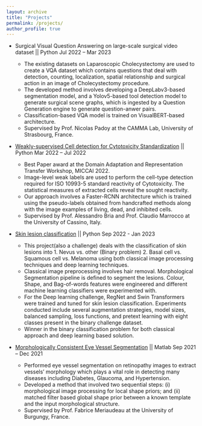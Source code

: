 ```yaml
---
layout: archive
title: "Projects"
permalink: /projects/
author_profile: true
---
```


* Surgical Visual Question Answering on large-scale surgical video dataset || Python Jul 2022 – Mar 2023
  * The existing datasets on Laparoscopic Cholecystectomy are used to create a VQA dataset which contains
questions that deal with detection, counting, localization, spatial relationship and surgical action in an image of
Cholecystectomy procedure.
  * The developed method involves developing a DeepLabv3-based segmentation model, and a Yolov5-based tool
detection model to generate surgical scene graphs, which is ingested by a Question Generation engine to generate
question-anwer pairs.
  * Classification-based VQA model is trained on VisualBERT-based architecture.
  * Supervised by Prof. Nicolas Padoy at the CAMMA Lab, University of Strasbourg, France.

* [Weakly-supervised Cell detection for Cytotoxicity Standardization](https://github.com/manasikattel/SISSI) || Python Mar 2022 – Jul 2022
  * Best Paper award at the Domain Adaptation and Representation Transfer Workshop, MICCAI 2022.
  * Image-level weak labels are used to perform the cell-type detection required for ISO 10993-5 standard reactivity of
Cytotoxicity. The statistical measures of extracted cells reveal the sought reactivity.
  * Our approach involves a Faster-RCNN architecture which is trained using the pseudo-labels obtained from
handcrafted methods along with the image examples of living, dead, and inhibited cells.
  * Supervised by Prof. Alessandro Bria and Prof. Claudio Marrocco at the University of Cassino, Italy.

* [Skin lesion classification](https://github.com/manasikattel/skin-lesion-cad) || Python Sep 2022 - Jan 2023
  * This project(also a challenge) deals with the classification of skin lesions into 1. Nevus vs. other (Binary problem) 2. Basal cell vs. Squamous cell vs. Melanoma using both classical image processing techniques and deep learning techniques. 
  * Classical image preprocessing involves hair removal. Morphological Segmentation pipeline is defined to segment the lesions. Colour, Shape, and Bag-of-words features were engineered and different machine learning classifiers were experimented with.
  * For the Deep learning challenge, RegNet and Swin Transformers were trained and tuned for skin lesion classification. Experiments conducted include several augmentation strategies, model sizes, balanced sampling, loss functions, and pretext learning with eight classes present in the binary challenge dataset.
  * Winner in the binary classification problem for both classical approach and deep learning based solution.


* [Morphologically Consistent Eye Vessel Segmentation](https://github.com/manasikattel/Eye-Vessel-Segmentation) || Matlab Sep 2021 – Dec 2021
  * Performed eye vessel segmentation on retinopathy images to extract vessels’ morphology which plays a vital role
in detecting many diseases including Diabetes, Glaucoma, and Hypertension.
  * Developed a method that involved two sequential steps: (i) morphological image processing for local shape priors;
and (ii) matched filter based global shape prior between a known template and the input morphological structure.
  * Supervised by Prof. Fabrice Meriaudeau at the University of Burgungy, France.
